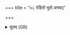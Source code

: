+++
title = "०८ रोहितो भूतो अभवद्"

+++
<details><summary>मूलम् (GR)</summary>

रोहितो भूतो अभवद्  
रोहितो भव्यम् आभरत् ।  
रोहितो यज्ञानां मुखं  
रोहितः स्वर् आ भरत् ॥
</details>